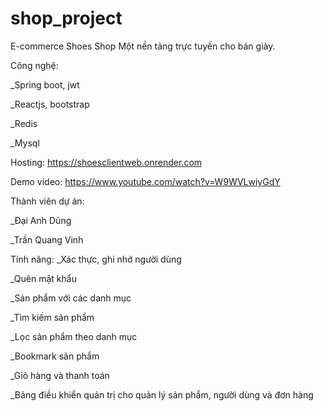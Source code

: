 # shop_project
E-commerce Shoes Shop
Một nền tảng trực tuyến cho bán giày.

Công nghệ:

_Spring boot, jwt

_Reactjs, bootstrap

_Redis


_Mysql

Hosting:
https://shoesclientweb.onrender.com

Demo video:
https://www.youtube.com/watch?v=W9WVLwiyGdY

Thành viên dự án:

_Đại Anh Dũng

_Trần Quang Vinh

Tính năng:
_Xác thực, ghi nhớ người dùng

_Quên mật khẩu

_Sản phẩm với các danh mục

_Tìm kiếm sản phẩm

_Lọc sản phẩm theo danh mục

_Bookmark sản phẩm

_Giỏ hàng và thanh toán

_Bảng điều khiển quản trị cho quản lý sản phẩm, người dùng và đơn hàng

